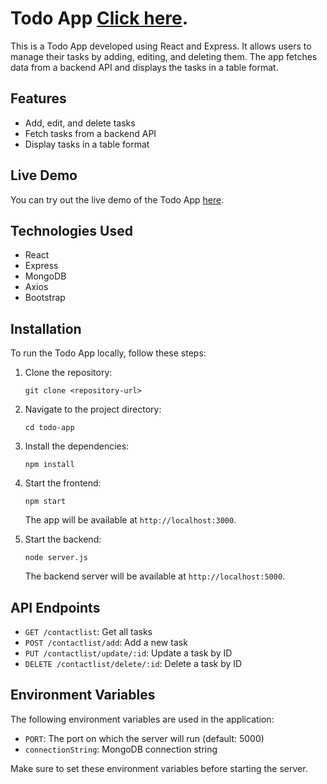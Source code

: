 # Todo App  [Click here](https://todo-app-h843.onrender.com/).

This is a Todo App developed using React and Express. It allows users to manage their tasks by adding, editing, and deleting them. The app fetches data from a backend API and displays the tasks in a table format.

## Features

- Add, edit, and delete tasks
- Fetch tasks from a backend API
- Display tasks in a table format

## Live Demo

You can try out the live demo of the Todo App [here](https://todo-app-h843.onrender.com/).

## Technologies Used

- React
- Express
- MongoDB
- Axios
- Bootstrap

## Installation

To run the Todo App locally, follow these steps:

1. Clone the repository:

   ```shell
   git clone <repository-url>
   ```

2. Navigate to the project directory:

   ```shell
   cd todo-app
   ```

3. Install the dependencies:

   ```shell
   npm install
   ```

4. Start the frontend:

   ```shell
   npm start
   ```

   The app will be available at `http://localhost:3000`.

5. Start the backend:

   ```shell
   node server.js
   ```

   The backend server will be available at `http://localhost:5000`.

## API Endpoints

- `GET /contactlist`: Get all tasks
- `POST /contactlist/add`: Add a new task
- `PUT /contactlist/update/:id`: Update a task by ID
- `DELETE /contactlist/delete/:id`: Delete a task by ID

## Environment Variables

The following environment variables are used in the application:

- `PORT`: The port on which the server will run (default: 5000)
- `connectionString`: MongoDB connection string

Make sure to set these environment variables before starting the server.


